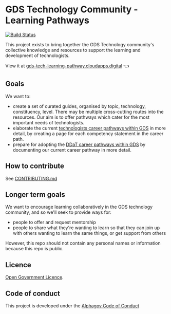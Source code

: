 # GDS Technology Community - Learning Pathways
[![Build Status](https://circleci.com/gh/alphagov/gds-tech-learning-pathway.svg?&style=shield)](https://circleci.com/gh/alphagov/gds-tech-learning-pathway)

This project exists to bring together the GDS Technology community's collective knowledge and resources to support the learning and development of technologists.

View it at [gds-tech-learning-pathway.cloudapps.digital](https://gds-tech-learning-pathway.cloudapps.digital) 👈

## Goals

We want to:

- create a set of curated guides, organised by topic, technology, constituency, level. There may be multiple cross-cutting routes into the resources. Our aim is to offer pathways which cater for the most important needs of technologists.
- elaborate the current [technologists career pathways within GDS](https://docs.google.com/document/d/1_svjdchS8LIyKDF6-FAfVPSuvJmoIRgTQukuxl0XRfM/edit) in more detail, by creating a page for each competency statement in the career path.
- prepare for adopting the [DDaT career pathways within GDS](https://www.gov.uk/government/collections/digital-data-and-technology-job-roles-in-government#technical:-software-developer-) by documenting our current career pathway in more detail.

## How to contribute

See [CONTRIBUTING.md](CONTRIBUTING.md)

## Longer term goals

We want to encourage learning collaboratively in the GDS technology community, and so we'll seek to provide ways for:

- people to offer and request mentorship
- people to share what they're wanting to learn so that they can join up with others wanting to learn the same things, or get support from others

However, this repo should not contain any personal names or information because this repo is public.

## Licence

[Open Government Licence](LICENCE.md).

## Code of conduct

This project is developed under the [Alphagov Code of Conduct](https://github.com/alphagov/code-of-conduct)
